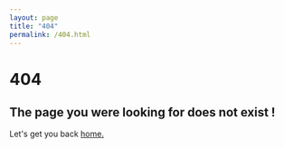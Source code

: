 ```yaml
---
layout: page
title: "404"
permalink: /404.html
--- 
```


<h1> 404 </h1>
<h2> The page you were looking for does not exist ! </h2>
      <p> Let's get you back <a href="https://github.com/chrisanthropic/starving-artist-jekyll-theme">home.</a></p>
